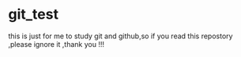 # git_test
this is just for me to study git and github,so if you read this repostory ,please ignore it ,thank you !!!
